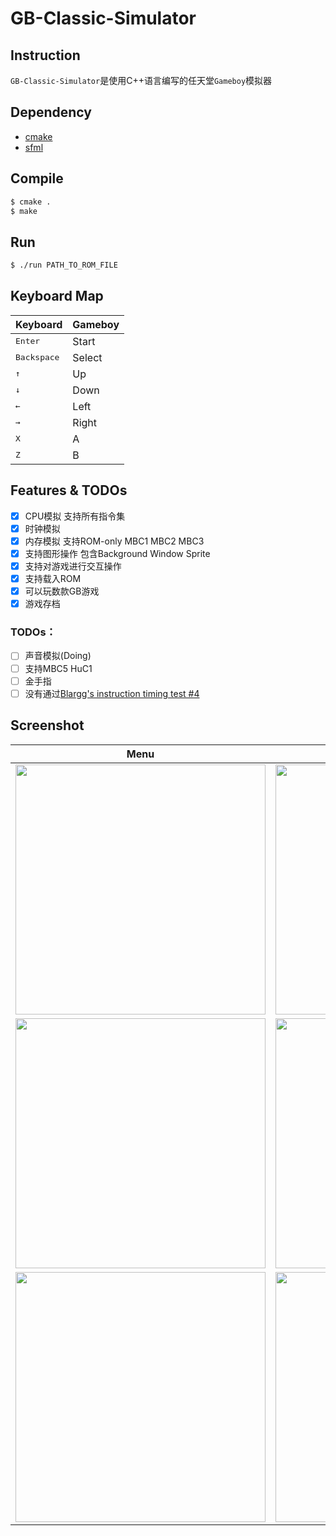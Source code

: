 # GB-Classic-Simulator
## Instruction

`GB-Classic-Simulator`是使用C++语言编写的任天堂`Gameboy`模拟器


## Dependency

* [cmake](https://cmake.org/download/)
* [sfml](https://www.sfml-dev.org)

## Compile

```sh
$ cmake .
$ make
```

## Run

```sh
$ ./run PATH_TO_ROM_FILE
```

## Keyboard Map

| Keyboard | Gameboy |
| -------- | ------- |
| <kbd>Enter</kbd>     | Start   |
|<kbd>Backspace</kbd>  | Select  |
| <kbd>↑</kbd>  | Up      |
|  <kbd>↓</kbd> | Down    |
|   <kbd>←</kbd> | Left    |
|   <kbd>→</kbd>  | Right   |
|    <kbd>X</kbd>  | A      |
|     <kbd>Z</kbd>     | B      |

## Features & TODOs

- [x] CPU模拟 支持所有指令集
- [x] 时钟模拟
- [x] 内存模拟 支持ROM-only MBC1 MBC2 MBC3
- [x] 支持图形操作 包含Background Window Sprite
- [x] 支持对游戏进行交互操作
- [x] 支持载入ROM
- [x] 可以玩数款GB游戏
- [x] 游戏存档

### TODOs：

- [ ] 声音模拟(Doing)
- [ ] 支持MBC5 HuC1
- [ ] 金手指
- [ ] 没有通过[Blargg's instruction timing test #4](http://gbdev.gg8.se/files/roms/blargg-gb-tests/)

## Screenshot
Menu | Gameplay
:-------------------------:|:-------------------------:
<img src="https://w630.cc/gb1.png" width="400"> | <img src="https://w630.cc/gb2.png" width="400">
<img src="https://w630.cc/gb3.png" width="400"> | <img src="https://w630.cc/gb4.png" width="400">
<img src="https://w630.cc/gb5.png" width="400"> | <img src="https://w630.cc/gb6.png" width="400">